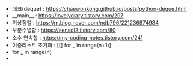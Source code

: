 - 데크(deque) : https://chaewonkong.github.io/posts/python-deque.html
- \_\_main__ : https://lovelydiary.tistory.com/297
- 위상정렬 : https://m.blog.naver.com/ndb796/221236874984
- 부분수열합 : https://sensol2.tistory.com/80
- 소수 연속합 : https://my-coding-notes.tistory.com/241
- 이중리스트 초기화 : \[\[] for \_ in range(n+1)]
- for \_ in range(n)
- 